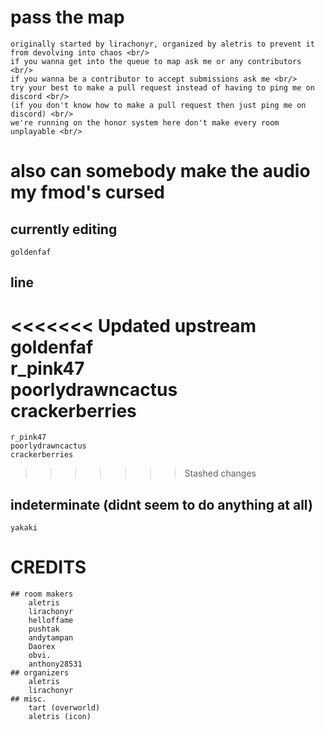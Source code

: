 # pass the map
	originally started by lirachonyr, organized by aletris to prevent it from devolving into chaos <br/>
	if you wanna get into the queue to map ask me or any contributors <br/>
	if you wanna be a contributor to accept submissions ask me <br/>
	try your best to make a pull request instead of having to ping me on discord <br/>
	(if you don't know how to make a pull request then just ping me on discord) <br/>
	we're running on the honor system here don't make every room unplayable <br/>

# also can somebody make the audio my fmod's cursed

## currently editing
	goldenfaf
## line
<<<<<<< Updated upstream
	goldenfaf <br/>
	r_pink47 <br/>
	poorlydrawncactus <br/>
 	crackerberries <br/>
=======
	r_pink47
	poorlydrawncactus
 	crackerberries
>>>>>>> Stashed changes

## indeterminate (didnt seem to do anything at all)
	yakaki
   
# CREDITS
	## room makers
		aletris
		lirachonyr
		helloffame
		pushtak
		andytampan
		Daorex
		obvi.
		anthony28531
	## organizers
		aletris
		lirachonyr
	## misc.
		tart (overworld)
		aletris (icon)
